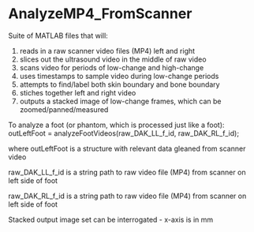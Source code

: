 # AnalyzeMP4_FromScanner

Suite of MATLAB files that will:
1) reads in a raw scanner video files (MP4) left and right
2) slices out the ultrasound video in the middle of raw video
3) scans video for periods of low-change and high-change
4) uses timestamps to sample video during low-change periods
5) attempts to find/label both skin boundary and bone boundary
6) stiches together left and right video
7) outputs a stacked image of low-change frames, which can be zoomed/panned/measured

To analyze a foot (or phantom, which is processed just like a foot):
outLeftFoot = analyzeFootVideos(raw_DAK_LL_f_id, raw_DAK_RL_f_id);

where outLeftFoot is a structure with relevant data gleaned from scanner video

raw_DAK_LL_f_id is a string path to raw video file (MP4) from scanner on left side of foot

raw_DAK_RL_f_id is a string path to raw video file (MP4) from scanner on left side of foot

Stacked output image set can be interrogated - x-axis is in mm
